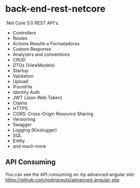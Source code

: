 # back-end-rest-netcore
.Net Core 3.0 REST API's. 


- Controllers
- Routes
- Actions Results e Formatadores
- Custom Response
- Analyzers and conventions
- CRUD
- DTOs (ViewModels)
- Startup
- Validation
- Upload
- IFormFile
- Identity Auth
- JWT (Json Web Token)
- Claims
- HTTPS
- CORS: Cross-Origin Resource Sharing
- Versioning
- Swagger
- Logging (Kisslogger)
- SQL
- Entity
- and much more


## API Consuming
You can see the API consuming on my advanced angular site: https://github.com/rodrigopuls/advanced-angular-site.
